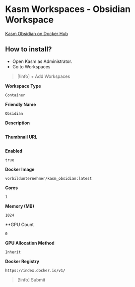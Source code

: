 Kasm Workspaces - Obsidian Workspace
===


[Kasm Obsidian on Docker Hub](https://hub.docker.com/repository/docker/vorbildunternehmer/kasm_obsidian)

## How to install?

- Open Kasm as Administrator.
- Go to Workspaces

>[!info] + Add Workspaces

**Workspace Type**
```
Container
```

**Friendly Name**
```
Obsidian
```

**Description**
```
```

**Thumbnail URL**
```
```

**Enabled**
```
true
```

**Docker Image**
```
vorbildunternehmer/kasm_obsidian:latest
```

**Cores**
```
1
```

**Memory (MB)**
```
1024
```

**GPU Count
```
0
```

**GPU Allocation Method**
```
Inherit
```

**Docker Registry**
```
https://index.docker.io/v1/
```

>[!info] Submit
